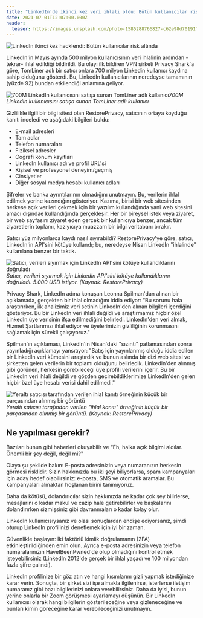 ```yaml
---
title: "LinkedIn'de ikinci kez veri ihlali oldu: Bütün kullanıcılar risk altında"
date: 2021-07-01T12:07:00.000Z
header:
  teaser: https://images.unsplash.com/photo-1585288766827-c62e98d70191?ixid=MnwxMjA3fDB8MHxwaG90by1wYWdlfHx8fGVufDB8fHx8&ixlib=rb-1.2.1&auto=format&fit=crop&w=1050&q=80
---
```

![LinkedIn ikinci kez hacklendi: Bütün kullanıcılar risk altında](https://images.unsplash.com/photo-1585288766827-c62e98d70191?ixid=MnwxMjA3fDB8MHxwaG90by1wYWdlfHx8fGVufDB8fHx8&ixlib=rb-1.2.1&auto=format&fit=crop&w=1050&q=80)

LinkedIn'in Mayıs ayında 500 milyon kullanıcısının veri ihlalinin ardından -tekrar- ihlal edildiği bildirildi. Bu olayı ilk bildiren VPN şirketi Privacy Shark'a göre, TomLiner adlı bir satıcı onlara 700 milyon Linkedin kullanıcı kaydına sahip olduğunu gösterdi. Bu, LinkedIn kullanıcılarının neredeyse tamamının (yüzde 92) bundan etkilendiği anlamına geliyor.

![700M LinkedIn kullanıcısını satışa sunan TomLiner adlı kullanıcı](https://blog.malwarebytes.com/wp-content/uploads/2021/06/privacy-shark-tomliner-600x558.png)*700M LinkedIn kullanıcısını satışa sunan TomLiner adlı kullanıcı*

Gizlilikle ilgili bir bilgi sitesi olan RestorePrivacy, satıcının ortaya koyduğu kanıtı inceledi ve aşağıdaki bilgileri buldu:

- E-mail adresleri
- Tam adlar
- Telefon numaraları
- Fiziksel adresler
- Coğrafi konum kayıtları
- LinkedIn kullanıcı adı ve profil URL'si
- Kişisel ve profesyonel deneyim/geçmiş
- Cinsiyetler
- Diğer sosyal medya hesabı kullanıcı adları

Şifreler ve banka ayrıntılarının olmadığını unutmayın. Bu, verilerin ihlal edilmek yerine kazındığını gösteriyor. Kazıma, birisi bir web sitesinden herkese açık verileri çekmek için bir yazılım kullandığında yani web sitesini amacı dışındae kullandığında gerçekleşir. Her bir bireysel istek veya ziyaret, bir web sayfasını ziyaret eden gerçek bir kullanıcıya benzer, ancak tüm ziyaretlerin toplamı, kazıyıcıya muazzam bir bilgi veritabanı bırakır.

Satıcı yüz milyonlarca kaydı nasıl sıyırabildi? RestorePrivacy'ye göre, satıcı, LinkedIn'in API'sini kötüye kullandı; bu, neredeyse Nisan LinkedIn "ihlalinde" kullanılana benzer bir taktik.

![Satıcı, verileri sıyırmak için LinkedIn API'sini kötüye kullandıklarını doğruladı](https://blog.malwarebytes.com/wp-content/uploads/2021/06/restoreprivacy-linkedin-api-600x251.jpg)*Satıcı, verileri sıyırmak için LinkedIn API'sini kötüye kullandıklarını doğruladı. 5.000 USD istiyor. (Kaynak: RestorePrivacy)*

Privacy Shark, LinkedIn adına konuşan Leonna Spilman'dan alınan bir açıklamada, gerçekten bir ihlal olmadığını iddia ediyor: “Bu sorunu hala araştırırken, ilk analizimiz veri setinin LinkedIn'den alınan bilgileri içerdiğini gösteriyor. Bu bir LinkedIn veri ihlali değildi ve araştırmamız hiçbir özel LinkedIn üye verisinin ifşa edilmediğini belirledi. LinkedIn'den veri almak, Hizmet Şartlarımızı ihlal ediyor ve üyelerimizin gizliliğinin korunmasını sağlamak için sürekli çalışıyoruz."

Spilman'ın açıklaması, LinkedIn'in Nisan'daki "sızıntı" patlamasından sonra yayınladığı açıklamayı yansıtıyor: "Satış için yayınlanmış olduğu iddia edilen bir LinkedIn veri kümesini araştırdık ve bunun aslında bir dizi web sitesi ve şirketten gelen verilerin bir toplamı olduğunu belirledik. LinkedIn'den alınmış gibi görünen, herkesin görebileceği üye profili verilerini içerir. Bu bir LinkedIn veri ihlali değildi ve gözden geçirebildiklerimize LinkedIn'den gelen hiçbir özel üye hesabı verisi dahil edilmedi."

![Yeraltı satıcısı tarafından verilen ihlal kanıtı örneğinin küçük bir parçasından alınmış bir görüntü](https://blog.malwarebytes.com/wp-content/uploads/2021/06/restore-privacy-sample-scrape-600x328.png)*Yeraltı satıcısı tarafından verilen "ihlal kanıtı" örneğinin küçük bir parçasından alınmış bir görüntü. (Kaynak: RestorePrivacy)*

Ne yapılması gerekir?
-
Bazıları bunun gibi haberleri okuyabilir ve “Eh, halka açık bilgimi aldılar. Önemli bir şey değil, değil mi?"

Olaya şu şekilde bakın: E-posta adresinizin veya numaranızın herkesin görmesi risklidir. Sizin hakkınızda bu iki şeyi biliyorlarsa, spam kampanyaları için aday hedef olabilirsiniz: e-posta, SMS ve otomatik aramalar. Bu kampanyaları almaktan hoşlanan birini tanımıyoruz.

Daha da kötüsü, dolandırıcılar sizin hakkınızda ne kadar çok şey bilirlerse, mesajlarını o kadar makul ve cazip hale getirebilirler ve başkalarını dolandırırken sizmişsiniz gibi davranmaları o kadar kolay olur.

LinkedIn kullanıcısıysanız ve olası sonuçlardan endişe ediyorsanız, şimdi oturup LinkedIn profilinizi denetlemek için iyi bir zaman.

Güvenlikle başlayın: İki faktörlü kimlik doğrulamanın (2FA) etkinleştirildiğinden emin olun. Ayrıca e-posta adresinizin veya telefon numaralarınızın HaveIBeenPwned'de olup olmadığını kontrol etmek isteyebilirsiniz (LinkedIn 2012'de gerçek bir ihlal yaşadı ve 100 milyondan fazla şifre çalındı).

LinkedIn profilinize bir göz atın ve hangi kısımlarını gizli yapmak istediğinize karar verin. Sonuçta, bir şirket sizi işe almakla ilgilenirse, isterlerse iletişim numaranız gibi bazı bilgilerinizi onlara verebilirsiniz. Daha da iyisi, bunun yerine onlarla bir Zoom görüşmesi ayarlamayı düşünün. Bir LinkedIn kullanıcısı olarak hangi bilgilerin gösterileceğine veya gizleneceğine ve bunları kimin göreceğine karar verebileceğinizi unutmayın.
